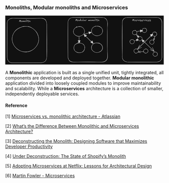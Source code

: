 ### Monoliths, Modular monoliths and Microservices

![mono-mod-micro](../assets/img/mono-mod-micro.png)

A **Monolithic** application is built as a single unified unit, tightly integrated, all components are developed and deployed together. **Modular monolithic** application divided into loosely coupled modules to improve maintainability and scalability. While a **Microservices** architecture is a collection of smaller, independently deployable services.

#### Reference

[1] [Microservices vs. monolithic architecture - Atlassian](https://www.atlassian.com/microservices/microservices-architecture/microservices-vs-monolith)

[2] [What’s the Difference Between Monolithic and Microservices Architecture?](https://aws.amazon.com/compare/the-difference-between-monolithic-and-microservices-architecture/)

[3] [Deconstructing the Monolith: Designing Software that Maximizes Developer Productivity](https://shopify.engineering/deconstructing-monolith-designing-software-maximizes-developer-productivity)

[4] [Under Deconstruction: The State of Shopify’s Monolith](https://shopify.engineering/shopify-monolith)

[5] [Adopting Microservices at Netflix: Lessons for Architectural Design](https://www.nginx.com/blog/microservices-at-netflix-architectural-best-practices/)

[6] [Martin Fowler - Microservices](https://martinfowler.com/articles/microservices.html)

